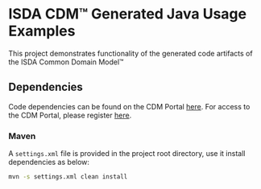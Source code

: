 # ISDA CDM&trade; Generated Java Usage Examples

This project demonstrates functionality of the generated code artifacts of the ISDA Common Domain Model&trade; 

## Dependencies

Code dependencies can be found on the CDM Portal [here](https://portal.cdm.rosetta-technology.io/#/).  For access to the CDM Portal, please register [here](https://portal.cdm.rosetta-technology.io/#/register).

### Maven
A `settings.xml` file is provided in the project root directory, use it install dependencies as below: 
```bash
mvn -s settings.xml clean install

```
